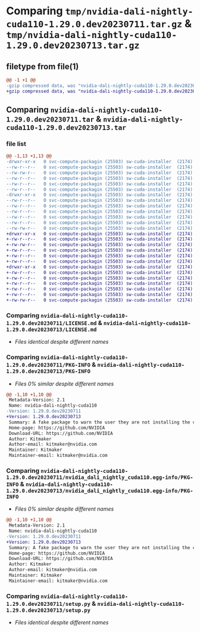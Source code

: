 # Comparing `tmp/nvidia-dali-nightly-cuda110-1.29.0.dev20230711.tar.gz` & `tmp/nvidia-dali-nightly-cuda110-1.29.0.dev20230713.tar.gz`

## filetype from file(1)

```diff
@@ -1 +1 @@
-gzip compressed data, was "nvidia-dali-nightly-cuda110-1.29.0.dev20230711.tar", last modified: Tue Jul 11 18:44:42 2023, max compression
+gzip compressed data, was "nvidia-dali-nightly-cuda110-1.29.0.dev20230713.tar", last modified: Thu Jul 13 17:25:10 2023, max compression
```

## Comparing `nvidia-dali-nightly-cuda110-1.29.0.dev20230711.tar` & `nvidia-dali-nightly-cuda110-1.29.0.dev20230713.tar`

### file list

```diff
@@ -1,13 +1,13 @@
-drwxr-xr-x   0 svc-compute-packagin (25503) sw-cuda-installer  (2174)        0 2023-07-11 18:44:42.071864 nvidia-dali-nightly-cuda110-1.29.0.dev20230711/
--rw-r--r--   0 svc-compute-packagin (25503) sw-cuda-installer  (2174)      459 2023-07-11 18:44:42.000000 nvidia-dali-nightly-cuda110-1.29.0.dev20230711/ERROR.txt
--rw-rw-r--   0 svc-compute-packagin (25503) sw-cuda-installer  (2174)    11336 2023-07-06 05:01:19.000000 nvidia-dali-nightly-cuda110-1.29.0.dev20230711/LICENSE.md
--rw-r--r--   0 svc-compute-packagin (25503) sw-cuda-installer  (2174)       27 2023-07-11 18:44:42.000000 nvidia-dali-nightly-cuda110-1.29.0.dev20230711/PACKAGE_NAME
--rw-r--r--   0 svc-compute-packagin (25503) sw-cuda-installer  (2174)     1668 2023-07-11 18:44:42.071864 nvidia-dali-nightly-cuda110-1.29.0.dev20230711/PKG-INFO
--rw-r--r--   0 svc-compute-packagin (25503) sw-cuda-installer  (2174)      286 2023-07-11 18:44:42.000000 nvidia-dali-nightly-cuda110-1.29.0.dev20230711/README.rst
-drwxr-xr-x   0 svc-compute-packagin (25503) sw-cuda-installer  (2174)        0 2023-07-11 18:44:42.071864 nvidia-dali-nightly-cuda110-1.29.0.dev20230711/nvidia_dali_nightly_cuda110.egg-info/
--rw-r--r--   0 svc-compute-packagin (25503) sw-cuda-installer  (2174)     1668 2023-07-11 18:44:42.000000 nvidia-dali-nightly-cuda110-1.29.0.dev20230711/nvidia_dali_nightly_cuda110.egg-info/PKG-INFO
--rw-r--r--   0 svc-compute-packagin (25503) sw-cuda-installer  (2174)      257 2023-07-11 18:44:42.000000 nvidia-dali-nightly-cuda110-1.29.0.dev20230711/nvidia_dali_nightly_cuda110.egg-info/SOURCES.txt
--rw-r--r--   0 svc-compute-packagin (25503) sw-cuda-installer  (2174)        1 2023-07-11 18:44:42.000000 nvidia-dali-nightly-cuda110-1.29.0.dev20230711/nvidia_dali_nightly_cuda110.egg-info/dependency_links.txt
--rw-r--r--   0 svc-compute-packagin (25503) sw-cuda-installer  (2174)       22 2023-07-11 18:44:42.000000 nvidia-dali-nightly-cuda110-1.29.0.dev20230711/nvidia_dali_nightly_cuda110.egg-info/top_level.txt
--rw-r--r--   0 svc-compute-packagin (25503) sw-cuda-installer  (2174)       38 2023-07-11 18:44:42.071864 nvidia-dali-nightly-cuda110-1.29.0.dev20230711/setup.cfg
--rw-rw-r--   0 svc-compute-packagin (25503) sw-cuda-installer  (2174)     4560 2023-07-06 05:01:19.000000 nvidia-dali-nightly-cuda110-1.29.0.dev20230711/setup.py
+drwxr-xr-x   0 svc-compute-packagin (25503) sw-cuda-installer  (2174)        0 2023-07-13 17:25:10.367864 nvidia-dali-nightly-cuda110-1.29.0.dev20230713/
+-rw-r--r--   0 svc-compute-packagin (25503) sw-cuda-installer  (2174)      459 2023-07-13 17:25:10.000000 nvidia-dali-nightly-cuda110-1.29.0.dev20230713/ERROR.txt
+-rw-rw-r--   0 svc-compute-packagin (25503) sw-cuda-installer  (2174)    11336 2023-07-06 05:01:19.000000 nvidia-dali-nightly-cuda110-1.29.0.dev20230713/LICENSE.md
+-rw-r--r--   0 svc-compute-packagin (25503) sw-cuda-installer  (2174)       27 2023-07-13 17:25:10.000000 nvidia-dali-nightly-cuda110-1.29.0.dev20230713/PACKAGE_NAME
+-rw-r--r--   0 svc-compute-packagin (25503) sw-cuda-installer  (2174)     1668 2023-07-13 17:25:10.367864 nvidia-dali-nightly-cuda110-1.29.0.dev20230713/PKG-INFO
+-rw-r--r--   0 svc-compute-packagin (25503) sw-cuda-installer  (2174)      286 2023-07-13 17:25:10.000000 nvidia-dali-nightly-cuda110-1.29.0.dev20230713/README.rst
+drwxr-xr-x   0 svc-compute-packagin (25503) sw-cuda-installer  (2174)        0 2023-07-13 17:25:10.367864 nvidia-dali-nightly-cuda110-1.29.0.dev20230713/nvidia_dali_nightly_cuda110.egg-info/
+-rw-r--r--   0 svc-compute-packagin (25503) sw-cuda-installer  (2174)     1668 2023-07-13 17:25:10.000000 nvidia-dali-nightly-cuda110-1.29.0.dev20230713/nvidia_dali_nightly_cuda110.egg-info/PKG-INFO
+-rw-r--r--   0 svc-compute-packagin (25503) sw-cuda-installer  (2174)      257 2023-07-13 17:25:10.000000 nvidia-dali-nightly-cuda110-1.29.0.dev20230713/nvidia_dali_nightly_cuda110.egg-info/SOURCES.txt
+-rw-r--r--   0 svc-compute-packagin (25503) sw-cuda-installer  (2174)        1 2023-07-13 17:25:10.000000 nvidia-dali-nightly-cuda110-1.29.0.dev20230713/nvidia_dali_nightly_cuda110.egg-info/dependency_links.txt
+-rw-r--r--   0 svc-compute-packagin (25503) sw-cuda-installer  (2174)       22 2023-07-13 17:25:10.000000 nvidia-dali-nightly-cuda110-1.29.0.dev20230713/nvidia_dali_nightly_cuda110.egg-info/top_level.txt
+-rw-r--r--   0 svc-compute-packagin (25503) sw-cuda-installer  (2174)       38 2023-07-13 17:25:10.367864 nvidia-dali-nightly-cuda110-1.29.0.dev20230713/setup.cfg
+-rw-rw-r--   0 svc-compute-packagin (25503) sw-cuda-installer  (2174)     4560 2023-07-06 05:01:19.000000 nvidia-dali-nightly-cuda110-1.29.0.dev20230713/setup.py
```

### Comparing `nvidia-dali-nightly-cuda110-1.29.0.dev20230711/LICENSE.md` & `nvidia-dali-nightly-cuda110-1.29.0.dev20230713/LICENSE.md`

 * *Files identical despite different names*

### Comparing `nvidia-dali-nightly-cuda110-1.29.0.dev20230711/PKG-INFO` & `nvidia-dali-nightly-cuda110-1.29.0.dev20230713/PKG-INFO`

 * *Files 0% similar despite different names*

```diff
@@ -1,10 +1,10 @@
 Metadata-Version: 2.1
 Name: nvidia-dali-nightly-cuda110
-Version: 1.29.0.dev20230711
+Version: 1.29.0.dev20230713
 Summary: A fake package to warn the user they are not installing the correct package.
 Home-page: https://github.com/NVIDIA
 Download-URL: https://github.com/NVIDIA
 Author: Kitmaker
 Author-email: kitmaker@nvidia.com
 Maintainer: Kitmaker
 Maintainer-email: kitmaker@nvidia.com
```

### Comparing `nvidia-dali-nightly-cuda110-1.29.0.dev20230711/nvidia_dali_nightly_cuda110.egg-info/PKG-INFO` & `nvidia-dali-nightly-cuda110-1.29.0.dev20230713/nvidia_dali_nightly_cuda110.egg-info/PKG-INFO`

 * *Files 0% similar despite different names*

```diff
@@ -1,10 +1,10 @@
 Metadata-Version: 2.1
 Name: nvidia-dali-nightly-cuda110
-Version: 1.29.0.dev20230711
+Version: 1.29.0.dev20230713
 Summary: A fake package to warn the user they are not installing the correct package.
 Home-page: https://github.com/NVIDIA
 Download-URL: https://github.com/NVIDIA
 Author: Kitmaker
 Author-email: kitmaker@nvidia.com
 Maintainer: Kitmaker
 Maintainer-email: kitmaker@nvidia.com
```

### Comparing `nvidia-dali-nightly-cuda110-1.29.0.dev20230711/setup.py` & `nvidia-dali-nightly-cuda110-1.29.0.dev20230713/setup.py`

 * *Files identical despite different names*

